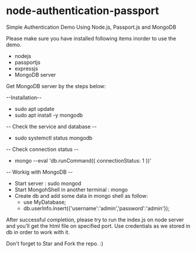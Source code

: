# node-authentication-passport
Simple Authentication Demo Using Node.js, Passport.js and MongoDB

Please make sure you have installed following items inorder to use the demo.

  - nodejs 
  - passportjs
  - expressjs
  - MongoDB server 

Get MongoDB server by the steps below: 

--Installation-- 

  - sudo apt update
  - sudo apt install -y mongodb

-- Check the service and database --

  - sudo systemctl status mongodb

-- Check connection status -- 

  - mongo --eval 'db.runCommand({ connectionStatus: 1 })'
  
-- Workig with MongoDB -- 

  - Start server : sudo mongod
  - Start MongohShell in another terminal : mongo
  - Create db and add some data in mongo shell as follow:
      - use MyDatabase;
      - db.userInfo.insert({'username':'admin','password':'admin'});
      
      
After successful completion, please try to run the index.js on node server and you'll get the html file on specified port. Use credentials as we stored in db in order to work with it. 

Don't forget to Star and Fork the repo. :)
